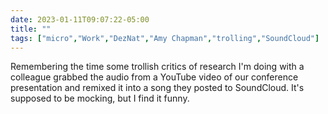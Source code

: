 ---date: 2023-01-11T09:07:22-05:00title: ""tags: ["micro","Work","DezNat","Amy Chapman","trolling","SoundCloud"]---Remembering the time some trollish critics of research I'm doing with a colleague grabbed the audio from a YouTube video of our conference presentation and remixed it into a song they posted to SoundCloud. It's supposed to be mocking, but I find it funny.